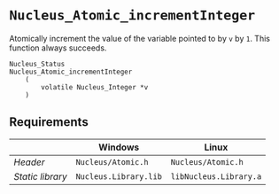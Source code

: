 # `Nucleus_Atomic_incrementInteger`

Atomically increment the value of the variable pointed to by `v` by `1`.
This function always succeeds.
```
Nucleus_Status
Nucleus_Atomic_incrementInteger
    (
        volatile Nucleus_Integer *v
    )
```

## Requirements

|                      | Windows                  | Linux                     |
|----------------------|--------------------------|---------------------------|
| *Header*             | `Nucleus/Atomic.h`       | `Nucleus/Atomic.h`        |
| *Static library*     | `Nucleus.Library.lib`    | `libNucleus.Library.a`    |
